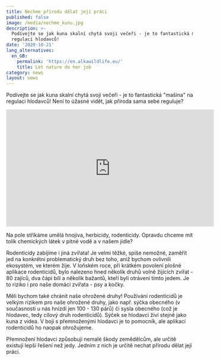 ```yaml
---
title: Nechme přírodu dělat její práci
published: false
image: /media/nechme_kunu.jpg
description: >-
  Podívejte se jak kuna skalní chytá svoji večeři - je to fantastická mašina na
  regulaci hlodavců!
date: '2020-10-21'
lang_alternatives:
  en_GB:
    permalink: 'https://en.alkawildlife.eu/'
    title: Let nature do her job
category: news
layout: news
---
```

Podívejte se jak kuna skalní chytá svoji večeři - je to fantastická "mašina" na regulaci hlodavců! Není to úžasné vidět, jak příroda sama sebe reguluje? 


<iframe width="560" height="315" src="https://www.youtube.com/embed/zYKQmikBEGE" frameborder="0" allowfullscreen=""></iframe>

Na pole stříkáme umělá hnojiva, herbicidy, rodenticidy. Opravdu chceme mít tolik chemických látek v pitné vodě a v našem jídle? 

Rodenticidy zabíjíme i jiná zvířata! Je velmi těžké, spíše nemožné, zaměřit jed na konkrétní problematický druh bez toho, aniž bychom ovlivnili ekosystém, ve kterém žije. V loňském roce, při krátkém povolení plošné aplikace rodenticidů, bylo nalezeno hned několik druhů volně žijících zvířat - 80 zajíců, dva čápi bílí a několik bažantů, kteří byli otráveni tímto jedem. Je to riziko i pro naše domácí zvířata - psy a kočky.

Měli bychom také chránit naše ohrožené druhy! Používání rodenticidů je velkým rizikem pro naše ohrožené druhy, jako např. sýčka obecného (v současnosti u nás hnízdí jen 100 - 130 párů) či sysla obecného (což je hlodavec, tedy cílový druh rodenticidů). Sýček se hlodavci živí stejně jako kuna z videa. V boji s přemnoženými hlodavci je to pomocník, ale aplikací rodenticidů ho naopak ohrožujeme. 

Přemnožení hlodavci způsobují nemalé škody zemědělcům, ale určitě existují lepší řešení než jedy. 
Jedním z nich je určitě nechat přírodu dělat její práci.

